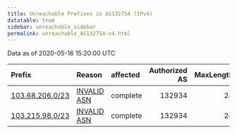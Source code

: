 ```yaml
---
title: Unreachable Prefixes in AS132754 (IPv4)
datatable: true
sidebar: unreachable_sidebar
permalink: unreachable_AS132754-v4.html
---
```


Data as of 2020-05-16 15:20:00 UTC


<div class="datatable-begin"></div>

| Prefix                                                   | Reason                                                                                                  | affected   |   Authorized AS |   MaxLength | Anchor                                       |   unreachable /24s |
|:---------------------------------------------------------|:--------------------------------------------------------------------------------------------------------|:-----------|----------------:|------------:|:---------------------------------------------|-------------------:|
| [103.68.206.0/23](https://stat.ripe.net/103.68.206.0/23) | [INVALID ASN](https://rpki-validator.ripe.net/announcement-preview?asn=AS132754&prefix=103.68.206.0/23) | complete   |          132934 |          24 | [APNIC](unreachable_APNIC_RPKI_Root-v4.html) |                  2 |
| [103.215.98.0/23](https://stat.ripe.net/103.215.98.0/23) | [INVALID ASN](https://rpki-validator.ripe.net/announcement-preview?asn=AS132754&prefix=103.215.98.0/23) | complete   |          132934 |          24 | [APNIC](unreachable_APNIC_RPKI_Root-v4.html) |                  2 |

<div class="datatable-end"></div>